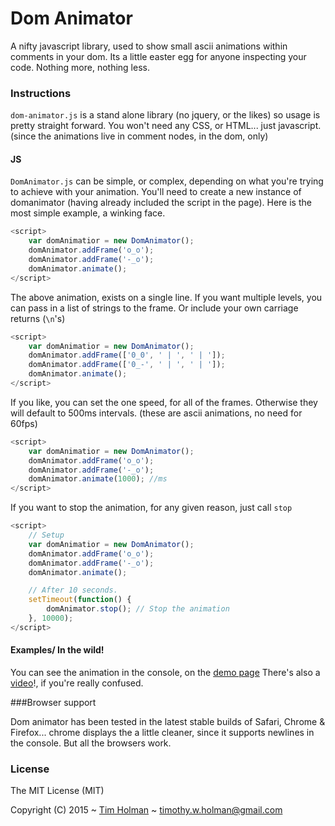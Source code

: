 # Dom Animator

A nifty javascript library, used to show small ascii animations within comments in your dom. Its a little easter egg for anyone inspecting your code. Nothing more, nothing less.

### Instructions

`dom-animator.js` is a stand alone library (no jquery, or the likes) so usage is pretty straight forward. You won't need any CSS, or HTML... just javascript. (since the animations live in comment nodes, in the dom, only)

#### JS

`DomAnimator.js` can be simple, or complex, depending on what you're trying to achieve with your animation. You'll need to create a new instance of domanimator (having already included the script in the page). Here is the most simple example, a winking face.

```js
<script>
	var domAnimatior = new DomAnimator();
	domAnimator.addFrame('o_o');
	domAnimator.addFrame('-_o');
	domAnimator.animate();
</script>
```

The above animation, exists on a single line. If you want multiple levels, you can pass in a list of strings to the frame. Or include your own carriage returns (`\n`'s)

```js
<script>
	var domAnimatior = new DomAnimator();
	domAnimator.addFrame(['0_0', ' | ', ' | ']);
	domAnimator.addFrame(['0_-', ' | ', ' | ']);
	domAnimator.animate();
</script>
```

If you like, you can set the one speed, for all of the frames. Otherwise they will default to 500ms intervals. (these are ascii animations, no need for 60fps)

```js
<script>
	var domAnimatior = new DomAnimator();
	domAnimator.addFrame('o_o');
	domAnimator.addFrame('-_o');
	domAnimator.animate(1000); //ms
</script>
```

If you want to stop the animation, for any given reason, just call `stop`

```js
<script>
	// Setup
	var domAnimatior = new DomAnimator();
	domAnimator.addFrame('o_o');
	domAnimator.addFrame('-_o');
	domAnimator.animate();

	// After 10 seconds.
	setTimeout(function() {
		domAnimator.stop(); // Stop the animation
	}, 10000);
</script>
```

#### Examples/ In the wild!

 You can see the animation in the console, on the [demo page](http://tholman.com/dom-animator) There's also a [video](http://tholman.com/dom-animator/video)!, if you're really confused.


###Browser support

Dom animator has been tested in the latest stable builds of Safari, Chrome & Firefox... chrome displays the a little cleaner, since it supports newlines in the console. But all the browsers work.

### License

The MIT License (MIT)

Copyright (C) 2015 ~ [Tim Holman](http://tholman.com) ~ timothy.w.holman@gmail.com
